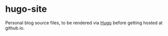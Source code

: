 # hugo-site
Personal blog source files, to be rendered via [Hugo](https://gohugo.io) before getting hosted at github.io.
